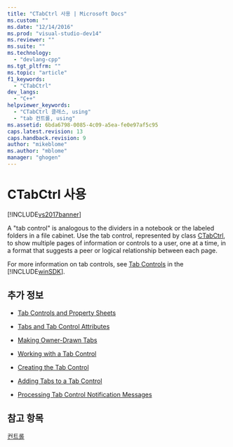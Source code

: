 ```yaml
---
title: "CTabCtrl 사용 | Microsoft Docs"
ms.custom: ""
ms.date: "12/14/2016"
ms.prod: "visual-studio-dev14"
ms.reviewer: ""
ms.suite: ""
ms.technology: 
  - "devlang-cpp"
ms.tgt_pltfrm: ""
ms.topic: "article"
f1_keywords: 
  - "CTabCtrl"
dev_langs: 
  - "C++"
helpviewer_keywords: 
  - "CTabCtrl 클래스, using"
  - "tab 컨트롤, using"
ms.assetid: 6bda6798-0085-4c09-a5ea-fe0e97af5c95
caps.latest.revision: 13
caps.handback.revision: 9
author: "mikeblome"
ms.author: "mblome"
manager: "ghogen"
---
```

# CTabCtrl 사용
[!INCLUDE[vs2017banner](../assembler/inline/includes/vs2017banner.md)]

A "tab control" is analogous to the dividers in a notebook or the labeled folders in a file cabinet.  Use the tab control, represented by class [CTabCtrl](../mfc/reference/ctabctrl-class.md), to show multiple pages of information or controls to a user, one at a time, in a format that suggests a peer or logical relationship between each page.  
  
 For more information on tab controls, see [Tab Controls](http://msdn.microsoft.com/library/windows/desktop/bb760550) in the [!INCLUDE[winSDK](../atl/includes/winsdk_md.md)].  
  
## 추가 정보  
  
-   [Tab Controls and Property Sheets](../mfc/tab-controls-and-property-sheets.md)  
  
-   [Tabs and Tab Control Attributes](../mfc/tabs-and-tab-control-attributes.md)  
  
-   [Making Owner\-Drawn Tabs](../mfc/making-owner-drawn-tabs.md)  
  
-   [Working with a Tab Control](../mfc/working-with-a-tab-control.md)  
  
-   [Creating the Tab Control](../mfc/creating-the-tab-control.md)  
  
-   [Adding Tabs to a Tab Control](../mfc/adding-tabs-to-a-tab-control.md)  
  
-   [Processing Tab Control Notification Messages](../mfc/processing-tab-control-notification-messages.md)  
  
## 참고 항목  
 [컨트롤](../mfc/controls-mfc.md)